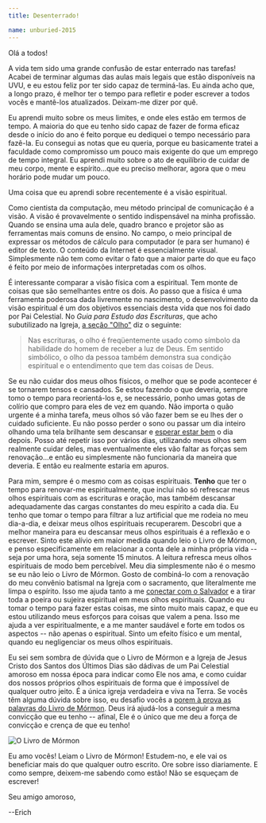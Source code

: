 ```yaml
---
title: Desenterrado!

name: unburied-2015
---
```



Olá a todos!

A vida tem sido uma grande confusão de estar enterrado nas tarefas! Acabei de terminar algumas das aulas mais legais que estão disponíveis na UVU, e eu estou feliz por ter sido capaz de terminá-las. Eu ainda acho que, a longo prazo, é melhor ter o tempo para refletir e poder escrever a todos vocês e mantê-los atualizados. Deixam-me dizer por quê.

Eu aprendi muito sobre os meus limites, e onde eles estão em termos de tempo. A maioria do que eu tenho sido capaz de fazer de forma eficaz desde o início do ano é feito porque eu dediquei o tempo necessário para fazê-la. Eu consegui as notas que eu queria, porque eu basicamente tratei a faculdade como compromisso um pouco mais exigente do que um emprego de tempo integral. Eu aprendi muito sobre o ato de equilíbrio de cuidar de meu corpo, mente e espírito...que eu preciso melhorar, agora que o meu horário pode mudar um pouco.

Uma coisa que eu aprendi sobre recentemente é a visão espiritual.

Como cientista da computação, meu método principal de comunicação é a visão. A visão é provavelmente o sentido indispensável na minha profissão. Quando se ensina uma aula dele, quadro branco e projetor são as ferramentas mais comuns de ensino. No campo, o meio principal de expressar os métodos de cálculo para computador (e para ser humano) é editor de texto. O conteúdo da Internet é essencialmente visual. Simplesmente não tem como evitar o fato que a maior parte do que eu faço é feito por meio de informações interpretadas com os olhos.

É interessante comparar a visão física com a espiritual. Tem monte de coisas que são semelhantes entre os dois. Ao passo que a física é uma ferramenta poderosa dada livremente no nascimento, o desenvolvimento da visão espiritual é um dos objetivos essenciais desta vida que nos foi dado por Pai Celestial. No *Guia para Estudo das Escrituras*, que acho subutilizado na Igreja, [a seção "Olho"](https://www.lds.org/scriptures/gs/eye-eyes?lang=por&letter=o) diz o seguinte:

> Nas escrituras, o olho é freqüentemente usado como símbolo da habilidade do homem de receber a luz de Deus. Em sentido simbólico, o olho da pessoa também demonstra sua condição espiritual e o entendimento que tem das coisas de Deus.

Se eu não cuidar dos meus olhos físicos, o melhor que se pode acontecer é se tornarem tensos e cansados. Se estou fazendo o que deveria, sempre tomo o tempo para reorientá-los e, se necessário, ponho umas gotas de colírio que compro para eles de vez em quando. Não importa o quão urgente é a minha tarefa, meus olhos só vão fazer bem se eu lhes der o cuidado suficiente. Eu não posso perder o sono ou passar um dia inteiro olhando uma tela brilhante sem descansar e [esperar estar bem](https://www.lds.org/scriptures/bofm/mosiah/4.27?lang=por#26) o dia depois. Posso até repetir isso por vários dias, utilizando meus olhos sem realmente cuidar deles, mas eventualmente eles vão faltar as forças sem renovação...e então eu simplesmente não funcionaria da maneira que deveria. E então eu realmente estaria em apuros.

Para mim, sempre é o mesmo com as coisas espirituais. **Tenho** que ter o tempo para renovar-me espiritualmente, que inclui não só refrescar meus olhos espirituais com as escrituras e oração, mas também descansar adequadamente das cargas constantes do meu espírito a cada dia. Eu tenho que tomar o tempo para filtrar a luz artificial que me rodeia no meu dia-a-dia, e deixar meus olhos espirituais recuperarem. Descobri que a melhor maneira para eu descansar meus olhos espirituais é a reflexão e o escrever. Sinto este alívio em maior medida quando leio o Livro de Mórmon, e penso especificamente em relacionar a conta dele a minha própria vida -- seja por uma hora, seja somente 15 minutos. A leitura refresca meus olhos espirituais de modo bem percebível. Meu dia simplesmente não é o mesmo se eu não leio o Livro de Mórmon. Gosto de combiná-lo com a renovação do meu convênio batismal na Igreja com o sacramento, que literalmente me limpa o espírito. Isso me ajuda tanto a me [conectar com o Salvador](https://www.lds.org/scriptures/dc-testament/dc/88.67-68?lang=por#66) e a tirar toda a poeira ou sujeira espiritual em meus olhos espirituais. Quando eu tomar o tempo para fazer estas coisas, me sinto muito mais capaz, e que eu estou utilizando meus esforços para coisas que valem a pena. Isso me ajuda a ver espiritualmente, e a me manter saudável e forte em todos os aspectos -- não apenas o espiritual. Sinto um efeito físico e um mental, quando eu negligenciar os meus olhos espirituais.

Eu sei sem sombra de dúvida que o Livro de Mórmon e a Igreja de Jesus Cristo dos Santos dos Últimos Dias são dádivas de um Pai Celestial amoroso em nossa época para indicar como Ele nos ama, e como cuidar dos nossos próprios olhos espirituais de forma que é impossível de qualquer outro jeito. É a única igreja verdadeira e viva na Terra. Se vocês têm alguma dúvida sobre isso, eu desafio vocês a [porem à prova as palavras do Livro de Mórmon](https://www.lds.org/scriptures/bofm?lang=por). Deus irá ajudá-los a conseguir a mesma convicção que eu tenho -- afinal, Ele é o único que me deu a força de convicção e crença de que eu tenho!

![O Livro de Mórmon](https://www.lds.org/bc/content/church/news/book-of-mormon-reaches-150-million-copies/images/BoM-299.jpg)

Eu amo vocês! Leiam o Livro de Mórmon! Estudem-no, e ele vai os beneficiar mais do que qualquer outro escrito. Ore sobre isso diariamente. E como sempre, deixem-me sabendo como estão! Não se esqueçam de escrever!

Seu amigo amoroso,

--Erich